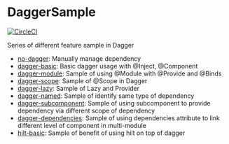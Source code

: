 # DaggerSample
[![CircleCI](https://circleci.com/gh/Jintin/DaggerSample.svg?style=shield)](https://circleci.com/gh/Jintin/DaggerSample)

Series of different feature sample in Dagger

- [no-dagger](https://github.com/Jintin/DaggerSample/tree/master/no-dagger): Manually manage dependency
- [dagger-basic](https://github.com/Jintin/DaggerSample/tree/master/dagger-basic): Basic dagger usage with @Inject, @Component
- [dagger-module](https://github.com/Jintin/DaggerSample/tree/master/dagger-module): Sample of using @Module with @Provide and @Binds
- [dagger-scope](https://github.com/Jintin/DaggerSample/tree/master/dagger-scope): Sample of @Scope in Dagger
- [dagger-lazy](https://github.com/Jintin/DaggerSample/tree/master/dagger-lazy): Sample of Lazy and Provider
- [dagger-named](https://github.com/Jintin/DaggerSample/tree/master/dagger-named): Sample of identify same type of dependency
- [dagger-subcomponent](https://github.com/Jintin/DaggerSample/tree/master/dagger-subcomponent): Sample of using subcomponent to provide dependency via different scope of dependency
- [dagger-dependencies](https://github.com/Jintin/DaggerSample/tree/master/dagger-dependencies): Sample of using dependencies attribute to link different level of component in multi-module
- [hilt-basic](https://github.com/Jintin/DaggerSample/tree/master/hilt-basic): Sample of benefit of using hilt on top of dagger
  
